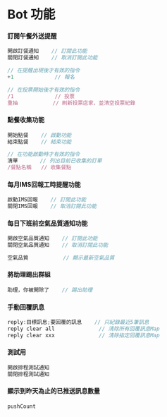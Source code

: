 # Bot 功能


#### 訂閱午餐外送提醒

```javascript
開啟訂餐通知    // 訂閱此功能
關閉訂餐通知    // 取消訂閱此功能

// 在提醒出現後才有效的指令
+1             // 報名

// 在投票開始後才有效的指令
/1             // 投票
重抽           // 刷新投票店家，並清空投票紀錄
```



#### 點餐收集功能

```javascript
開始點餐    // 啟動功能
結束點餐    // 結束功能

// 在功能啟動時才有效的指令
清單       // 列出目前已收集的訂單
/餐點名稱   // 收集餐點
```



#### 每月IMS回報工時提醒功能

```javascript
啟動IMS回報    // 訂閱此功能
關閉IMS回報    // 取消訂閱此功能
```



#### 每日下班前空氣品質通知功能

```javascript
開啟空氣品質通知    // 訂閱此功能
關閉空氣品質通知    // 取消訂閱此功能

空氣品質           // 顯示最新空氣品質
```


#### 將助理踢出群組

```javascript
助理，你被開除了    // 踢出助理
```


#### 手動回覆訊息

```javascript
reply:目標訊息;要回覆的訊息    // 只紀錄最近5筆訊息
reply clear all              // 清除所有回覆訊息Map
reply clear xxx              // 清除指定回覆訊息Map
```


#### 測試用

```javascript
開啟排程測試通知
關閉排程測試通知
```


#### 顯示到昨天為止的已推送訊息數量

```javascript
pushCount
```

